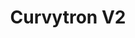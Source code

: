 ---
title: "Curvytron V2"
description: "A multiplayer Tron-like game in HTML5"
link: "https://curvytron-app.herokuapp.com/#/"
source: "https://github.com/llanas-web/curvytron_ng"
skills: 
- angular
- nodejs
- websocket
heroImage: "/images/projects/hero/curvytron.png"
---
